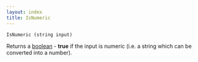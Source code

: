 ```yaml
---
layout: index
title: IsNumeric
---
```


    IsNumeric (string input)

Returns a [boolean](../../../types/boolean.html) - **true** if the input is numeric (i.e. a string which can be converted into a number).
